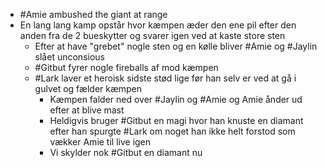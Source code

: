 - #Amie ambushed the giant at range
- En lang lang kamp opstår hvor kæmpen æder den ene pil efter den anden fra de 2 bueskytter og svarer igen ved at kaste store sten
	- Efter at have "grebet" nogle sten og en kølle bliver #Amie og #Jaylin slået unconsious
	- #Gitbut fyrer nogle fireballs af mod kæmpen
	- #Lark laver et heroisk sidste stød lige før han selv er ved at gå i gulvet og fælder kæmpen
		- Kæmpen falder ned over #Jaylin og #Amie og Amie ånder ud efter at blive mast
		- Heldigvis bruger #Gitbut en magi hvor han knuste en diamant efter han spurgte #Lark om noget han ikke helt forstod som vækker Amie til live igen
		- Vi skylder nok #Gitbut en diamant nu